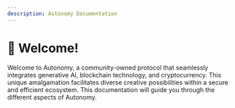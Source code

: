 ```yaml
---
description: Autonomy Documentation
---
```


# 🙏 Welcome!

Welcome to Autonomy, a community-owned protocol that seamlessly integrates generative AI, blockchain technology, and cryptocurrency. This unique amalgamation facilitates diverse creative possibilities within a secure and efficient ecosystem. This documentation will guide you through the different aspects of Autonomy.
